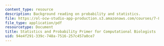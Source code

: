 ```yaml
---
content_type: resource
description: Background reading on probability and statistics.
file: https://ol-ocw-studio-app-production.s3.amazonaws.com/courses/7-89j-topics-in-computational-and-systems-biology-fall-2010/94e4f291339c748a7516257c457a0ce7_MIT7_89JF10_statsprimer.pdf
file_type: application/pdf
resourcetype: Document
title: Statistics and Probability Primer for Computational Biologists
uid: 94e4f291-339c-748a-7516-257c457a0ce7
---
```

